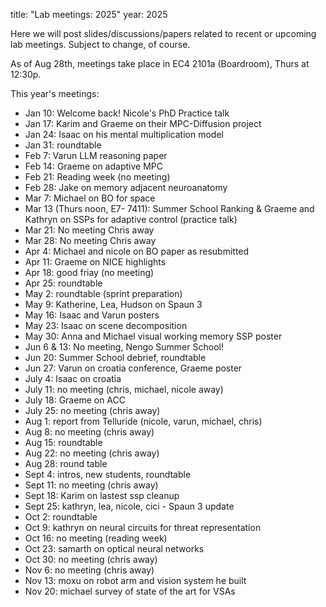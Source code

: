 title: "Lab meetings: 2025"
year: 2025

Here we will post slides/discussions/papers related to recent or upcoming lab meetings. Subject to change, of course.

As of Aug 28th, meetings take place in EC4 2101a (Boardroom), Thurs at 12:30p.

This year's meetings:

* Jan 10: Welcome back! Nicole's PhD Practice talk
* Jan 17: Karim and Graeme on their MPC-Diffusion project
* Jan 24: Isaac on his mental multiplication model
* Jan 31: roundtable
* Feb 7: Varun LLM reasoning paper
* Feb 14: Graeme on adaptive MPC
* Feb 21: Reading week (no meeting)
* Feb 28: Jake on memory adjacent neuroanatomy 
* Mar 7: Michael on BO for space
* Mar 13 (Thurs noon, E7- 7411): Summer School Ranking & Graeme and Kathryn on SSPs for adaptive control (practice talk)
* Mar 21: No meeting Chris away
* Mar 28: No meeting Chris away
* Apr 4: Michael and nicole on BO paper as resubmitted
* Apr 11: Graeme on NICE highlights
* Apr 18: good friay (no meeting)
* Apr 25: roundtable
* May 2: roundtable (sprint preparation)
* May 9: Katherine, Lea, Hudson on Spaun 3
* May 16: Isaac and Varun posters
* May 23: Isaac on scene decomposition
* May 30: Anna and Michael visual working memory SSP poster
* Jun 6 & 13: No meeting, Nengo Summer School!
* Jun 20: Summer School debrief, roundtable
* Jun 27: Varun on croatia conference, Graeme poster
* July 4: Isaac on croatia
* July 11: no meeting (chris, michael, nicole away)
* July 18: Graeme on ACC
* July 25: no meeting (chris away)
* Aug 1: report from Telluride (nicole, varun, michael, chris)
* Aug 8: no meeting (chris away)
* Aug 15: roundtable
* Aug 22: no meeting (chris away)
* Aug 28: round table
* Sept 4: intros, new students, roundtable
* Sept 11: no meeting (chris away)
* Sept 18: Karim on lastest ssp cleanup
* Sept 25: kathryn, lea, nicole, cici - Spaun 3 update
* Oct 2: roundtable
* Oct 9: kathryn on neural circuits for threat representation
* Oct 16: no meeting (reading week)
* Oct 23: samarth on optical neural networks
* Oct 30: no meeting (chris away)
* Nov 6: no meeting (chris away)
* Nov 13: moxu on robot arm and vision system he built
* Nov 20: michael survey of state of the art for VSAs

